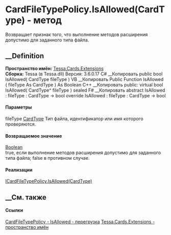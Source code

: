 # CardFileTypePolicy.IsAllowed(CardType) - метод
Возвращает признак того, что выполнение методов расширения допустимо для
заданного типа файла.
##  __Definition
 **Пространство имён:** [Tessa.Cards.Extensions](N_Tessa_Cards_Extensions.htm)  
 **Сборка:** Tessa (в Tessa.dll) Версия: 3.6.0.17
C# __Копировать
     public bool IsAllowed(
    	CardType fileType
    )
VB __Копировать
     Public Function IsAllowed ( 
    	fileType As CardType
    ) As Boolean
C++ __Копировать
     public:
    virtual bool IsAllowed(
    	CardType^ fileType
    ) sealed
F# __Копировать
     abstract IsAllowed : 
            fileType : CardType -> bool 
    override IsAllowed : 
            fileType : CardType -> bool 
#### Параметры
fileType [CardType](T_Tessa_Cards_CardType.htm)
    Тип файла, идентификатор или имя которого проверяются.
#### Возвращаемое значение
[Boolean](https://learn.microsoft.com/dotnet/api/system.boolean)  
true, если выполнение методов расширения допустимо для заданного типа файла;
false в противном случае.
#### Реализации
[ICardFileTypePolicy.IsAllowed(CardType)](M_Tessa_Cards_Extensions_ICardFileTypePolicy_IsAllowed_1.htm)  
##  __См. также
#### Ссылки
[CardFileTypePolicy - ](T_Tessa_Cards_Extensions_CardFileTypePolicy.htm)
[IsAllowed -
перегрузка](Overload_Tessa_Cards_Extensions_CardFileTypePolicy_IsAllowed.htm)
[Tessa.Cards.Extensions - пространство имён](N_Tessa_Cards_Extensions.htm)
